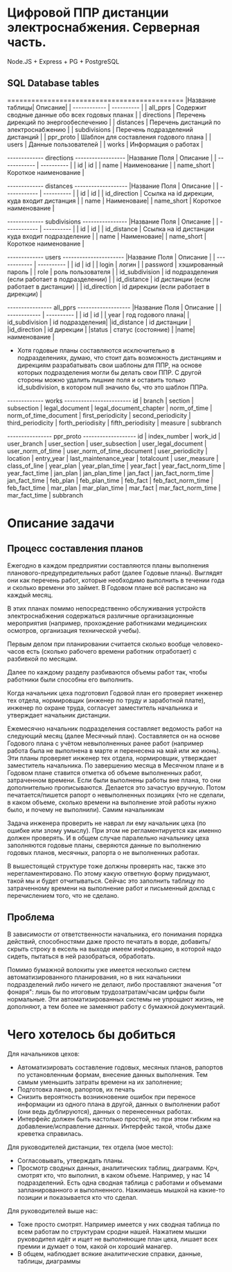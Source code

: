 # Цифровой ППР дистанции электроснабжения. Серверная часть.
Node.JS + Express + PG + PostgreSQL

## SQL Database tables
============================================
|Название таблицы| Описание|
| ------------ | ---------- |
| all_pprs     | Содержит сводные данные обо всех годовых планах |
| directions   | Перечень дирекций по энергообеспечению |
| distances    | Перечень дистанций по электроснабжению |
| subdivisions | Перечень подразделений дистанций |
| ppr_proto    | Шаблон для составления годового плана |
| users        | Данные пользователей |
| works        | Информация о работах |

------------- directions ------------------
|Название Поля | Описание   |
| ------------ | ---------- |
| id           | id         |
| name         | Наименование |
| name_short   | Короткое наименование |

------------- distances -------------------
|Название Поля | Описание   |
| ------------ | ---------- |
| id           | id         |
| id_direction | Ссылка на id дирекции, куда входит дистанция |
| name         | Наименоваие|
| name_short   | Короткое наименование |

------------- subdivisions ----------------
|Название Поля | Описание   |
| ------------ | ---------- |
| id           | id         |
| id_distance  | Ссылка на id дистанции куда входит подразделение |
| name         | Наименоваие|
| name_short   | Короткое наименование |

-------------  users ----------------------
|Название Поля | Описание   |
| ------------ | ---------- |
| id           | id         |
| login        | логин      |
| password     | хэшированный пароль |
| role         | роль пользователя   |
| id_subdivision | id подразделения (если работает в подразделении) |
| id_distance  | id дистанции (если работает в дистанции) |
| id_direction | id дирекции (если работает в дирекции) |

---------------- all_pprs -------------------
|Название Поля | Описание   |
| ------------ | ---------- |
| id | id |
| year | год годового плана|
| id_subdivision | id подразделения|
|id_distance | id дистанции |
|id_direction | id дирекции |
|status | статус (состояние) |
|name| наименование |
* Хотя годовые планы составляются исключительно в подразделениях, думаю, что стоит дать возможность дистанциям и дирекциям разрабатывать свои шаблоны для ППР, на основе которых подразделения могли бы делать свои ППР. С другой стороны можно удалить лишние поля и оставить только id_subdivision, в котором null значило бы, что это шаблон ППРа.

------------- works ------------------------
id | branch | section | subsection | legal_document | legal_document_chapter | norm_of_time | norm_of_time_document | first_periodicity | second_periodicity | third_periodicity | forth_periodisity | fifth_periodisity | measure | subbranch

---------------- ppr_proto -------------------
id | index_number | work_id | user_branch | user_section | user_subsection | user_legal_document | user_norm_of_time | user_norm_of_time_document | user_periodicity | location | entry_year | last_maintenance_year | totalcount | user_measure | class_of_line | year_plan | year_plan_time | year_fact | year_fact_norm_time | year_fact_time | jan_plan | jan_plan_time | jan_fact | jan_fact_norm_time | jan_fact_time | feb_plan | feb_plan_time | feb_fact | feb_fact_norm_time | feb_fact_time | mar_plan | mar_plan_time | mar_fact | mar_fact_norm_time | mar_fact_time | subbranch

# Описание задачи 
## Процесс составления планов 
 
Ежегодно в каждом предприятии составляются планы выполнения планового-предупредительных работ (далее Годовые планы). 
Выглядят они как перечень работ, которые необходимо выполнить в течении года и сколько времени это займет. В Годовом плане всё расписано на каждый месяц. 
 
В этих планах помимо непосредственно обслуживания устройств электроснабжения содержаться различные организационные мероприятия (например, прохождение работниками медицинских осмотров, организация технической учебы). 
 
Первым делом при планировании считается сколько вообще человеко-часов есть (сколько рабочего времени работник отработает) с разбивкой по месяцам. 
 
Далее по каждому разделу разбиваются объемы работ так, чтобы работники были способны его выполнить. 
 
Когда начальник цеха подготовил Годовой план его проверяет инженер тех отдела, нормировщик (инженер по труду и заработной плате), инженер по охране труда, согласует заместитель начальника и утверждает начальник дистанции. 
 
Ежемесячно начальник подразделения составляет ведомость работ на следующий месяц (далее Месячный план). Составляется он на основе Годового плана с учётом невыполненных ранее работ (например работа была не выполнена в марте и перенесена на май или же июнь). 
Эти планы проверяет инженер тех отдела, нормировщик, утверждает заместитель начальника. 
По завершению месяца в Месячном плане и в Годовом плане ставится отметка об объеме выполненных работ, затраченном времени. Если были выполнены работы вне плана, то они дополнительно прописываются. Делается это зачастую вручную. 
Потом печатается/пишется рапорт о невыполненных позициях (что не сделали, в каком объеме, сколько времени на выполнение этой работы нужно было, и почему не выполнили). 
Самим начальникам 
 
Задача инженера проверить не наврал ли ему начальник цеха (по ошибке или злому умыслу). При этом не регламентируется как именно должен проверять. И в общем случае паралельно начальнику цеха заполняются годовые планы, сверяются данные по выполнению годовых планов, месячных, рапорта о не выполненных работах. 
 
В вышестоящей структуре тоже должны проверять нас, также это нерегламентировано. По этому какую ответную форму придумают, такой мы и будет отчитываться. Сейчас это заполнить таблицу по затраченному времени на выполнение работ и письменный доклад с перечислением того, что не сделано. 
 
## Проблема 
 
В зависимости от ответственности начальника, его понимания порядка действий, способностями даже просто печатать в ворде, добавить/скрыть строку в ексель на выходе имеем информацию, в которой надо сидеть, пытаться в ней разобраться, обработать. 
 
Помимо бумажной волокиты уже имеется несколько систем автоматизированного планирования, но в них начальники подразделений либо ничего не делают, либо проставляют значения "от фонаря": лишь бы по итоговым трудозатратам/часам цифры были нормальные. Эти автоматизированных системы не упрощают жизнь, не дополняют, а тем более не заменяют работу с бумажной документаций. 
 
# Чего хотелось бы добиться 
Для начальников цехов: 
 * Автоматизировать составление годовых, месяных планов, рапортов по установленным формам, внесение данных выполнения. Тем самым уменьшить затраты времени на их заполнение; 
 * Подготовка ланов, рапортов, их печать 
 * Снизить вероятность возникновение ошибок при переносе информации из одного плана в другой, данных о выполнении работ (они ведь дублируются), данных о перенесенных работах. 
 * Интерфейс должен быть настолько простой, но при этом гибким на добавление/исправление данных. Интерфейс такой, чтобы даже креветка справилась. 
 
Для руководителей дистанции, тех отдела (мое место): 
 * Согласовывать, утверждать планы.
 * Просмотр сводных данных, аналитических таблиц, диаграмм. Крч, смотрят кто, что выполнил, в каком объеме. Например, у нас 14 подразделений. Есть одна сводная таблица с работами и объемами запланированного и выполненного. Нажимаешь мышкой на какие-то позиции и показывается кто что сделал. 
 
Для руководителей выше нас: 
 * Тоже просто смотрят. Например имеется у них сводная таблица по всем работам по структурам сродни нашей. Нажатием мышки руководител идёт и ищет не выполняющие план цеха, лишает всех премии и думает о том, какой он хороший манагер. 
 * В общем, наблюдает всякие аналитические справки, данные, таблицы, диаграммы
